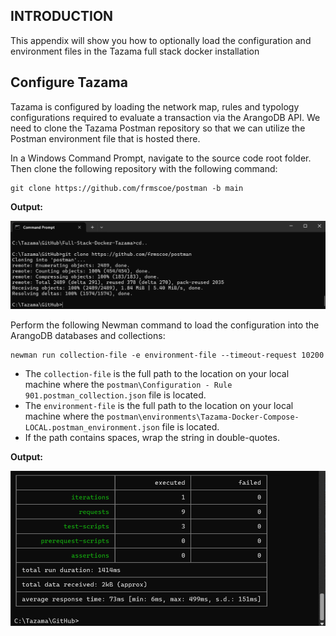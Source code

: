<!-- SPDX-License-Identifier: Apache-2.0 -->

## INTRODUCTION

This appendix will show you how to optionally load the configuration and environment files in the Tazama full stack docker installation

## Configure Tazama

Tazama is configured by loading the network map, rules and typology configurations required to evaluate a transaction via the ArangoDB API. We need to clone the Tazama Postman repository so that we can utilize the Postman environment file that is hosted there. 

In a Windows Command Prompt, navigate to the source code root folder. Then clone the following repository with the following command:
```
git clone https://github.com/frmscoe/postman -b main
```

**Output:**

![clone-config](/images/full-stack-docker-tazama-clone-postman.png)

Perform the following Newman command to load the configuration into the ArangoDB databases and collections:

```
newman run collection-file -e environment-file --timeout-request 10200
```

 - The `collection-file` is the full path to the location on your local machine where the `postman\Configuration - Rule 901.postman_collection.json` file is located.
 - The `environment-file` is the full path to the location on your local machine where the `postman\environments\Tazama-Docker-Compose-LOCAL.postman_environment.json` file is located.
 - If the path contains spaces, wrap the string in double-quotes.

**Output:**

![execute-config](/images/full-stack-docker-tazama-load-config.png) 

